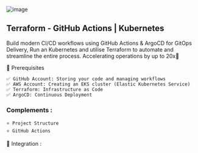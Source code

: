 ![image](https://github.com/user-attachments/assets/d19570ae-1f4d-4f7c-a327-4369faabcaef)

## Terraform  - GitHub Actions | Kubernetes
Build modern CI/CD workflows using GitHub Actions & ArgoCD for GitOps Delivery, Run an Kubernetes and utilise Terraform to automate and streamline the entire process. Accelerating operations by up to 20x🚀


🎯 Prerequisites
```
✅ GitHub Account: Storing your code and managing workflows
✅ AWS Account: Creating an EKS cluster (Elastic Kubernetes Service)
✅ Terraform: Infrastructure as Code
✅ ArgoCD: Continuous Deployment 
```

### Complements :
```
⭐️ Project Structure
⭐️ GitHub Actions
```

🔨 Integration :
```
```
